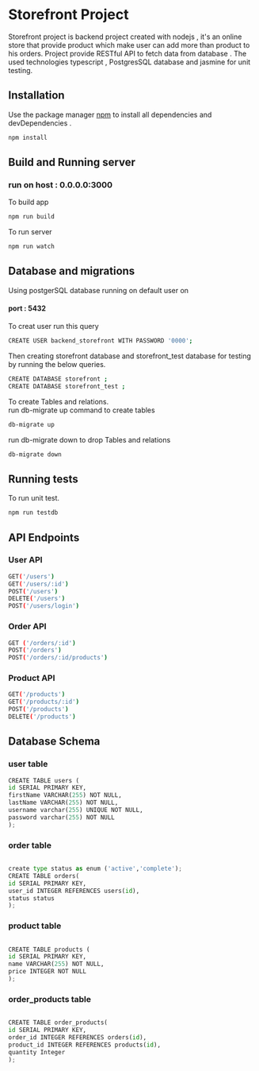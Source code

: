 # Storefront Project

Storefront project is backend project created with nodejs , it's an online store that provide product which make user can add more than product to his orders.
Project provide RESTful API to fetch data from database . The used technologies typescript , PostgresSQL database and jasmine for unit testing.

## Installation

Use the package manager [npm](https://www.npmjs.com/) to install all dependencies and devDependencies .

```bash
npm install
```

## Build and Running server

### run on host : 0.0.0.0:3000

To build app

```bash
npm run build
```

To run server

```bash
npm run watch
```

## Database and migrations

Using postgerSQL database running on default user on

#### port : 5432

To creat user run this query

```bash
CREATE USER backend_storefront WITH PASSWORD '0000';
```

Then creating storefront database and storefront_test database for testing by running the below queries.

```bash
CREATE DATABASE storefront ;
CREATE DATABASE storefront_test ;
```

To create Tables and relations.\
run db-migrate up command to create tables

```bash
db-migrate up
```

run db-migrate down to drop Tables and relations

```bash
db-migrate down
```

## Running tests

To run unit test.

```bash
npm run testdb
```

## API Endpoints

### User API

```bash
GET('/users')
GET('/users/:id')
POST('/users')
DELETE('/users')
POST('/users/login')
```

### Order API

```bash
GET ('/orders/:id')
POST('/orders')
POST('/orders/:id/products')
```

### Product API

```bash
GET('/products')
GET('/products/:id')
POST('/products')
DELETE('/products')
```

## Database Schema

### user table

```python
CREATE TABLE users (
id SERIAL PRIMARY KEY,
firstName VARCHAR(255) NOT NULL,
lastName VARCHAR(255) NOT NULL,
username varchar(255) UNIQUE NOT NULL,
password varchar(255) NOT NULL
);

```

### order table

```python

create type status as enum ('active','complete');
CREATE TABLE orders(
id SERIAL PRIMARY KEY,
user_id INTEGER REFERENCES users(id),
status status
);

```

### product table

```python

CREATE TABLE products (
id SERIAL PRIMARY KEY,
name VARCHAR(255) NOT NULL,
price INTEGER NOT NULL
);

```

### order_products table

```python

CREATE TABLE order_products(
id SERIAL PRIMARY KEY,
order_id INTEGER REFERENCES orders(id),
product_id INTEGER REFERENCES products(id),
quantity Integer
);

```
